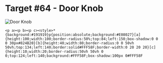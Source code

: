 # Target #64 - Door Knob

![Door Knob](https://cssbattle.dev/targets/64.png)

```
<p a><p b><p c><style>*{background:#191919}p{position:absolute;background:#E08027}[a]{height:100;width:100;border-radius:50%;top:84;left:150;box-shadow:0 0 0 30px#824B20}[b]{height:40;width:80;border-radius:0 0 50vh 50vh;top:134;left:140;border:solid#FFF58F;border-width:0 20 20 20}[c]{height:10;width:20;border-radius:50vh 50vh 0 0;top:124;left:140;background:#FFF58F;box-shadow:100px 0#FFF58F
```
